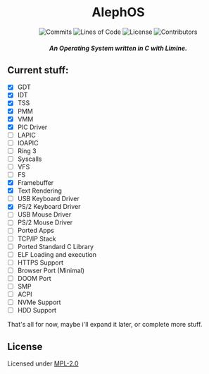 <div align="center">
    <h1>AlephOS</h1>
    <img src="https://img.shields.io/github/commit-activity/m/voltageddebunked/alephos?label=commits&logo=github" alt="Commits">
    <img src="https://img.shields.io/github/languages/code-size/voltageddebunked/alephos?label=lines%20of%20code" alt="Lines of Code">
    <img src="https://img.shields.io/github/license/voltageddebunked/alephos" alt="License">
    <img src="https://img.shields.io/github/contributors/voltageddebunked/alephos" alt="Contributors">
</div>

<div align="center">
    <h5>
    An Operating System written in C with Limine.
    </h5>
</div>

## Current stuff:

- [x] GDT
- [x] IDT
- [x] TSS
- [x] PMM
- [x] VMM
- [x] PIC Driver
- [ ] LAPIC
- [ ] IOAPIC
- [ ] Ring 3
- [ ] Syscalls
- [ ] VFS
- [ ] FS
- [x] Framebuffer
- [x] Text Rendering
- [ ] USB Keyboard Driver
- [x] PS/2 Keyboard Driver
- [ ] USB Mouse Driver
- [ ] PS/2 Mouse Driver
- [ ] Ported Apps
- [ ] TCP/IP Stack
- [ ] Ported Standard C Library
- [ ] ELF Loading and execution
- [ ] HTTPS Support
- [ ] Browser Port (Minimal)
- [ ] DOOM Port
- [ ] SMP
- [ ] ACPI
- [ ] NVMe Support
- [ ] HDD Support

That's all for now, maybe i'll expand it later, or complete more stuff.

## License

Licensed under [MPL-2.0](LICENSE)
